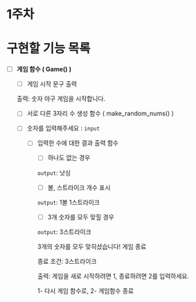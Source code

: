 # 1주차

# 구현할 기능 목록

- [ ]  **게임 함수 ( Game() )**
    - [ ]  게임 시작 문구 출력

      출력: 숫자 야구 게임을 시작합니다.

    - [ ]  서로 다른 3자리 수 생성 함수 ( make_random_nums() )

    - [ ]  숫자를 입력해주세요 : `input`
        - [ ]  입력한 수에 대한 결과 출력 함수
            - [ ]  하나도 없는 경우

              `output`: 낫싱

            - [ ]  볼, 스트라이크 개수 표시

              `output`: 1볼 1스트라이크

            - [ ]  3개 숫자를 모두 맞힐 경우

              `output`: 3스트라이크

              3개의 숫자를 모두 맞히셨습니다! 게임 종료


            종료 조건: 3스트라이크
            
            출력: 게임을 새로 시작하려면 1, 종료하려면 2를 입력하세요.
            
            1- 다시 게임 함수로, 2- 게임함수 종료
